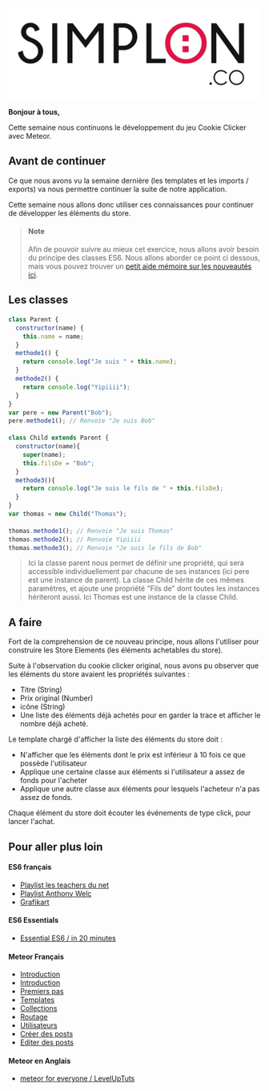 ![image alt text](image_0.jpg)

**Bonjour à tous,**

Cette semaine nous continuons le développement du jeu Cookie Clicker avec Meteor.

## Avant de continuer

Ce que nous avons vu la semaine dernière (les templates et les imports / exports) va nous permettre continuer la suite de notre application.

Cette semaine nous allons donc utiliser ces connaissances pour continuer de développer les éléments du store.

> #### Note
> Afin de pouvoir suivre au mieux cet exercice, nous allons avoir besoin du principe des classes ES6. Nous allons aborder ce point ci dessous, mais vous pouvez trouver un [petit aide mémoire sur les nouveautés ici](https://github.com/tonytiratay/parcours-full-stack/blob/master/javascript/es6/ES6-CheatSheet.md).

## Les classes
```javascript
class Parent {
  constructor(name) {
    this.name = name;
  }
  methode1() {
    return console.log("Je suis " + this.name);
  }
  methode2() {
    return console.log("Yipiiii");
  }
}
var pere = new Parent("Bob");
pere.methode1(); // Renvoie "Je suis Bob"

class Child extends Parent {
  constructor(name){
    super(name);
    this.filsDe = "Bob";
  }
  methode3(){
    return console.log("Je suis le fils de " + this.filsDe);
  }
}
var thomas = new Child("Thomas");

thomas.methode1(); // Renvoie "Je suis Thomas"
thomas.methode2(); // Renvoie Yipiiii
thomas.methode3(); // Renvoie "Je suis le fils de Bob"

```
> Ici la classe parent nous permet de définir une propriété, qui sera accessible individuellement par chacune de ses instances (ici pere est une instance de parent). La classe Child hérite de ces mêmes paramètres, et ajoute une propriété "Fils de" dont toutes les instances hériteront aussi. Ici Thomas est une instance de la classe Child.

## A faire

Fort de la comprehension de ce nouveau principe, nous allons l'utiliser pour construire les Store Elements (les éléments achetables du store).

Suite à l'observation du cookie clicker original, nous avons pu observer que les éléments du store avaient les propriétés suivantes :

* Titre (String)
* Prix original (Number)
* icône (String)
* Une liste des éléments déjà achetés pour en garder la trace et afficher le nombre déjà acheté.

Le template chargé d'afficher la liste des éléments du store doit :

* N'afficher que les éléments dont le prix est inférieur à 10 fois ce que possède l'utilisateur
* Applique une certaine classe aux éléments si l'utilisateur a assez de fonds pour l'acheter
* Applique une autre classe aux éléments pour lesquels l'acheteur n'a pas assez de fonds.

Chaque élément du store doit écouter les événements de type click, pour lancer l'achat.

## Pour aller plus loin

#### ES6 français

* [Playlist les teachers du net](https://www.youtube.com/watch?v=-zqdFGibw_w&list=PLlxQJeQRaKDS78HT4rUdsntXajXBslZth&index=7)
* [Playlist Anthony Welc](https://www.youtube.com/watch?v=59YAPY2WYU0&list=PLHSUbP5y6J0UKIYjMkWvU91KwF0Q-th9H&index=12)
* [Grafikart](https://www.youtube.com/watch?v=5146X8FSBUQ)

#### ES6 Essentials

* [Essential ES6 / in 20 minutes](https://www.youtube.com/watch?v=CozSF5abcTA)

#### Meteor Français

* [Introduction](http://fr.discovermeteor.com/chapters/introduction/)
* [Introduction]()
* [Premiers pas](http://fr.discovermeteor.com/chapters/getting-started/)
* [Templates](http://fr.discovermeteor.com/chapters/templates/)
* [Collections](http://fr.discovermeteor.com/chapters/collections/)
* [Routage](http://fr.discovermeteor.com/chapters/routing/)
* [Utilisateurs](http://fr.discovermeteor.com/chapters/adding-users/)
* [Créer des posts](http://fr.discovermeteor.com/chapters/creating-posts/)
* [Editer des posts](http://fr.discovermeteor.com/chapters/editing-posts/)

#### Meteor en Anglais

* [meteor for everyone / LevelUpTuts](https://www.youtube.com/watch?v=hgjyr6BPAtA&list=PLLnpHn493BHECNl9I8gwos-hEfFrer7TV)
